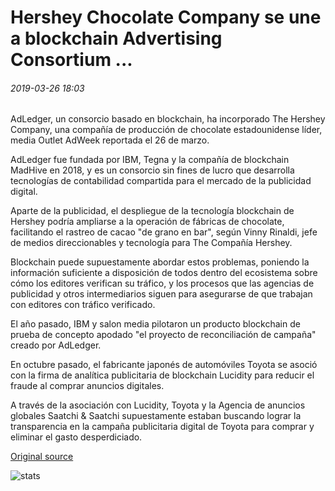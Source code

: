 # Hershey Chocolate Company se une a blockchain Advertising Consortium ...

###### 2019-03-26 18:03

AdLedger, un consorcio basado en blockchain, ha incorporado The Hershey Company, una compañía de producción de chocolate estadounidense líder, media Outlet AdWeek reportada el 26 de marzo.

AdLedger fue fundada por IBM, Tegna y la compañía de blockchain MadHive en 2018, y es un consorcio sin fines de lucro que desarrolla tecnologías de contabilidad compartida para el mercado de la publicidad digital.

Aparte de la publicidad, el despliegue de la tecnología blockchain de Hershey podría ampliarse a la operación de fábricas de chocolate, facilitando el rastreo de cacao "de grano en bar", según Vinny Rinaldi, jefe de medios direccionables y tecnología para The Compañía Hershey.

Blockchain puede supuestamente abordar estos problemas, poniendo la información suficiente a disposición de todos dentro del ecosistema sobre cómo los editores verifican su tráfico, y los procesos que las agencias de publicidad y otros intermediarios siguen para asegurarse de que trabajan con editores con tráfico verificado.

El año pasado, IBM y salon media pilotaron un producto blockchain de prueba de concepto apodado "el proyecto de reconciliación de campaña" creado por AdLedger.

En octubre pasado, el fabricante japonés de automóviles Toyota se asoció con la firma de analítica publicitaria de blockchain Lucidity para reducir el fraude al comprar anuncios digitales.

A través de la asociación con Lucidity, Toyota y la Agencia de anuncios globales Saatchi & Saatchi supuestamente estaban buscando lograr la transparencia en la campaña publicitaria digital de Toyota para comprar y eliminar el gasto desperdiciado.

[Original source](https://cointelegraph.com/news/hershey-chocolate-company-joins-blockchain-advertising-consortium)

![stats](https://c.statcounter.com/11760860/0/a89fa40b/1/ "stats")